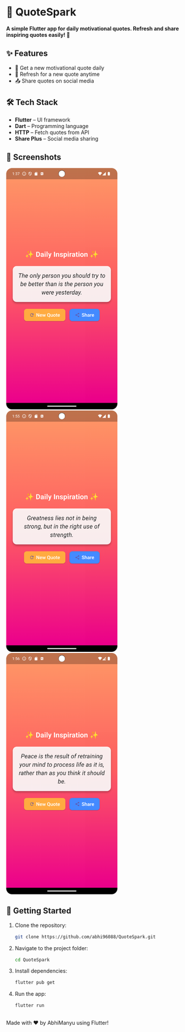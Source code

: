# 📜 QuoteSpark  
**A simple Flutter app for daily motivational quotes. Refresh and share inspiring quotes easily! 🚀**  

## ✨ Features  
- 📖 Get a new motivational quote daily  
- 🔄 Refresh for a new quote anytime  
- 📤 Share quotes on social media  

## 🛠 Tech Stack  
- **Flutter** – UI framework  
- **Dart** – Programming language  
- **HTTP** – Fetch quotes from API  
- **Share Plus** – Social media sharing  

## 📸 Screenshots  
<img src="screenshots/qoute 1.png" width="300">   <img src="screenshots/qoute 2.png" width="300">   <img src="screenshots/qoute 3.png" width="300">   

## 🚀 Getting Started  
1. Clone the repository:  
   ```sh
   git clone https://github.com/abhi96088/QuoteSpark.git
   
2. Navigate to the project folder:
    ```sh
   cd QuoteSpark
    
3. Install dependencies:
    ```sh
   flutter pub get
    
4. Run the app:
    ```sh
   flutter run

##
Made with ❤️ by AbhiManyu using Flutter! 
